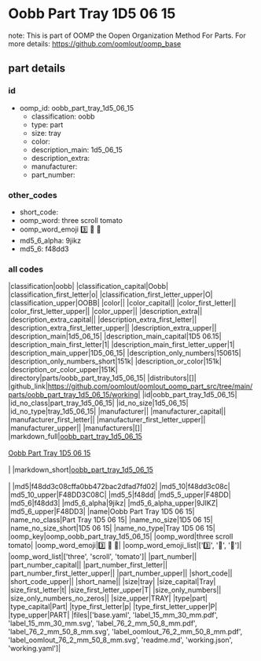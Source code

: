 # Oobb Part Tray 1D5 06 15  

note: This is part of OOMP the Oopen Organization Method For Parts. For more details: https://github.com/oomlout/oomp_base

##  part details





### id
* oomp_id: oobb_part_tray_1d5_06_15
  * classification: oobb
  * type: part
  * size: tray
  * color: 
  * description_main: 1d5_06_15
  * description_extra: 
  * manufacturer: 
  * part_number: 

### other_codes
* short_code: 
* oomp_word: three scroll tomato
* oomp_word_emoji :three: :scroll: :tomato:
* md5_6_alpha: 9jikz
* md5_6: f48dd3

### all codes 
|classification|oobb|
|classification_capital|Oobb|
|classification_first_letter|o|
|classification_first_letter_upper|O|
|classification_upper|OOBB|
|color||
|color_capital||
|color_first_letter||
|color_first_letter_upper||
|color_upper||
|description_extra||
|description_extra_capital||
|description_extra_first_letter||
|description_extra_first_letter_upper||
|description_extra_upper||
|description_main|1d5_06_15|
|description_main_capital|1D5 06.15|
|description_main_first_letter|1|
|description_main_first_letter_upper|1|
|description_main_upper|1D5_06_15|
|description_only_numbers|150615|
|description_only_numbers_short|151k|
|description_or_color|151k|
|description_or_color_upper|151K|
|directory|parts/oobb_part_tray_1d5_06_15|
|distributors|[]|
|github_link|https://github.com/oomlout/oomlout_oomp_part_src/tree/main/parts/oobb_part_tray_1d5_06_15/working|
|id|oobb_part_tray_1d5_06_15|
|id_no_class|part_tray_1d5_06_15|
|id_no_size|1d5_06_15|
|id_no_type|tray_1d5_06_15|
|manufacturer||
|manufacturer_capital||
|manufacturer_first_letter||
|manufacturer_first_letter_upper||
|manufacturer_upper||
|manufacturers|[]|
|markdown_full|[oobb_part_tray_1d5_06_15](https://github.com/oomlout/oomlout_oomp_part_src/tree/main/parts/oobb_part_tray_1d5_06_15/working)<br>[](https://github.com/oomlout/oomlout_oomp_part_src/tree/main/parts/oobb_part_tray_1d5_06_15/working)<br>[Oobb Part Tray 1D5 06 15](https://github.com/oomlout/oomlout_oomp_part_src/tree/main/parts/oobb_part_tray_1d5_06_15/working)<br><br>|
|markdown_short|[oobb_part_tray_1d5_06_15](https://github.com/oomlout/oomlout_oomp_part_src/tree/main/parts/oobb_part_tray_1d5_06_15/working)<br><br>|
|md5|f48dd3c08cffa0bb472bac2dfad7fd02|
|md5_10|f48dd3c08c|
|md5_10_upper|F48DD3C08C|
|md5_5|f48dd|
|md5_5_upper|F48DD|
|md5_6|f48dd3|
|md5_6_alpha|9jikz|
|md5_6_alpha_upper|9JIKZ|
|md5_6_upper|F48DD3|
|name|Oobb Part Tray 1D5 06 15|
|name_no_class|Part Tray 1D5 06 15|
|name_no_size|1D5 06 15|
|name_no_size_short|1D5 06 15|
|name_no_type|Tray 1D5 06 15|
|oomp_key|oomp_oobb_part_tray_1d5_06_15|
|oomp_word|three scroll tomato|
|oomp_word_emoji|:three: :scroll: :tomato:|
|oomp_word_emoji_list|[':three:', ':scroll:', ':tomato:']|
|oomp_word_list|['three', 'scroll', 'tomato']|
|part_number||
|part_number_capital||
|part_number_first_letter||
|part_number_first_letter_upper||
|part_number_upper||
|short_code||
|short_code_upper||
|short_name||
|size|tray|
|size_capital|Tray|
|size_first_letter|t|
|size_first_letter_upper|T|
|size_only_numbers||
|size_only_numbers_no_zeros||
|size_upper|TRAY|
|type|part|
|type_capital|Part|
|type_first_letter|p|
|type_first_letter_upper|P|
|type_upper|PART|
|files|['base.yaml', 'label_15_mm_30_mm.pdf', 'label_15_mm_30_mm.svg', 'label_76_2_mm_50_8_mm.pdf', 'label_76_2_mm_50_8_mm.svg', 'label_oomlout_76_2_mm_50_8_mm.pdf', 'label_oomlout_76_2_mm_50_8_mm.svg', 'readme.md', 'working.json', 'working.yaml']|
